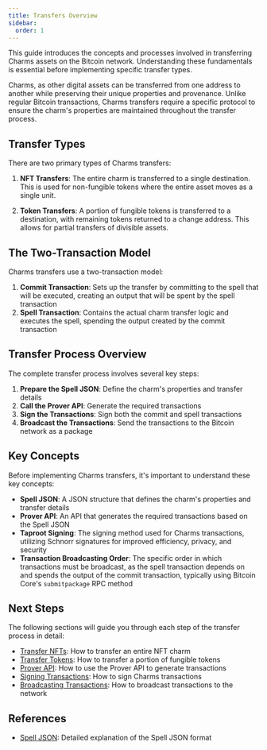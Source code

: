 ```yaml
---
title: Transfers Overview
sidebar:
  order: 1
---
```


This guide introduces the concepts and processes involved in transferring Charms assets on the Bitcoin network. Understanding these fundamentals is essential before implementing specific transfer types.

Charms, as other digital assets can be transferred from one address to another while preserving their unique properties and provenance. Unlike regular Bitcoin transactions, Charms transfers require a specific protocol to ensure the charm's properties are maintained throughout the transfer process.

## Transfer Types

There are two primary types of Charms transfers:

1. **NFT Transfers**: The entire charm is transferred to a single destination. This is used for non-fungible tokens where the entire asset moves as a single unit.

2. **Token Transfers**: A portion of fungible tokens is transferred to a destination, with remaining tokens returned to a change address. This allows for partial transfers of divisible assets.

## The Two-Transaction Model

Charms transfers use a two-transaction model:

1. **Commit Transaction**: Sets up the transfer by committing to the spell that will be executed, creating an output that will be spent by the spell transaction
2. **Spell Transaction**: Contains the actual charm transfer logic and executes the spell, spending the output created by the commit transaction

## Transfer Process Overview

The complete transfer process involves several key steps:

1. **Prepare the Spell JSON**: Define the charm's properties and transfer details
2. **Call the Prover API**: Generate the required transactions
3. **Sign the Transactions**: Sign both the commit and spell transactions
4. **Broadcast the Transactions**: Send the transactions to the Bitcoin network as a package

## Key Concepts

Before implementing Charms transfers, it's important to understand these key concepts:

- **Spell JSON**: A JSON structure that defines the charm's properties and transfer details
- **Prover API**: An API that generates the required transactions based on the Spell JSON
- **Taproot Signing**: The signing method used for Charms transactions, utilizing Schnorr signatures for improved efficiency, privacy, and security
- **Transaction Broadcasting Order**: The specific order in which transactions must be broadcast, as the spell transaction depends on and spends the output of the commit transaction, typically using Bitcoin Core's `submitpackage` RPC method

## Next Steps

The following sections will guide you through each step of the transfer process in detail:

- [Transfer NFTs](/guides/wallet-integration/transfer/nft): How to transfer an entire NFT charm
- [Transfer Tokens](/guides/wallet-integration/transfer/token): How to transfer a portion of fungible tokens
- [Prover API](/guides/wallet-integration/transfer/prover-api): How to use the Prover API to generate transactions
- [Signing Transactions](/guides/wallet-integration/transfer/signing): How to sign Charms transactions
- [Broadcasting Transactions](/guides/wallet-integration/transfer/broadcasting): How to broadcast transactions to the network

## References

- [Spell JSON](/references/spell-json): Detailed explanation of the Spell JSON format

